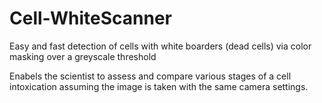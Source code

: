 # Cell-WhiteScanner
Easy and fast detection of cells with white boarders (dead cells) via color masking over a greyscale threshold

Enabels the scientist to assess and compare various stages of a cell intoxication assuming the image is taken with the same camera settings.


